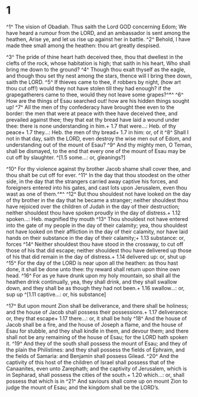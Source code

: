 # 1 
^1^ The vision of Obadiah. Thus saith the Lord GOD concerning Edom; We have heard a rumour from the LORD, and an ambassador is sent among the heathen, Arise ye, and let us rise up against her in battle. ^2^ Behold, I have made thee small among the heathen: thou art greatly despised. 

^3^ The pride of thine heart hath deceived thee, thou that dwellest in the clefts of the rock, whose habitation is high; that saith in his heart, Who shall bring me down to the ground? ^4^ Though thou exalt thyself as the eagle, and though thou set thy nest among the stars, thence will I bring thee down, saith the LORD. ^5^ If thieves came to thee, if robbers by night, (how art thou cut off!) would they not have stolen till they had enough? if the grapegatherers came to thee, would they not leave some grapes?^*^ ^6^ How are the things of Esau searched out! how are his hidden things sought up! ^7^ All the men of thy confederacy have brought thee even to the border: the men that were at peace with thee have deceived thee, and prevailed against thee; they that eat thy bread have laid a wound under thee: there is none understanding in him.+ 1.7 that were…: Heb. of thy peace+ 1.7 they…: Heb. the men of thy bread+ 1.7 in him: or, of it ^8^ Shall I not in that day, saith the LORD, even destroy the wise men out of Edom, and understanding out of the mount of Esau? ^9^ And thy mighty men, O Teman, shall be dismayed, to the end that every one of the mount of Esau may be cut off by slaughter. 
^[1.5 some…: or, gleanings?]

^10^ For thy violence against thy brother Jacob shame shall cover thee, and thou shalt be cut off for ever. ^11^ In the day that thou stoodest on the other side, in the day that the strangers carried away captive his forces, and foreigners entered into his gates, and cast lots upon Jerusalem, even thou wast as one of them.^*^ ^12^ But thou shouldest not have looked on the day of thy brother in the day that he became a stranger; neither shouldest thou have rejoiced over the children of Judah in the day of their destruction; neither shouldest thou have spoken proudly in the day of distress.+ 1.12 spoken…: Heb. magnified thy mouth ^13^ Thou shouldest not have entered into the gate of my people in the day of their calamity; yea, thou shouldest not have looked on their affliction in the day of their calamity, nor have laid hands on their substance in the day of their calamity;+ 1.13 substance: or, forces ^14^ Neither shouldest thou have stood in the crossway, to cut off those of his that did escape; neither shouldest thou have delivered up those of his that did remain in the day of distress.+ 1.14 delivered up: or, shut up ^15^ For the day of the LORD is near upon all the heathen: as thou hast done, it shall be done unto thee: thy reward shall return upon thine own head. ^16^ For as ye have drunk upon my holy mountain, so shall all the heathen drink continually, yea, they shall drink, and they shall swallow down, and they shall be as though they had not been.+ 1.16 swallow…: or, sup up 
^[1.11 captive…: or, his substance]

^17^ But upon mount Zion shall be deliverance, and there shall be holiness; and the house of Jacob shall possess their possessions.+ 1.17 deliverance: or, they that escape+ 1.17 there…: or, it shall be holy ^18^ And the house of Jacob shall be a fire, and the house of Joseph a flame, and the house of Esau for stubble, and they shall kindle in them, and devour them; and there shall not be any remaining of the house of Esau; for the LORD hath spoken it. ^19^ And they of the south shall possess the mount of Esau; and they of the plain the Philistines: and they shall possess the fields of Ephraim, and the fields of Samaria: and Benjamin shall possess Gilead. ^20^ And the captivity of this host of the children of Israel shall possess that of the Canaanites, even unto Zarephath; and the captivity of Jerusalem, which is in Sepharad, shall possess the cities of the south.+ 1.20 which…: or, shall possess that which is in ^21^ And saviours shall come up on mount Zion to judge the mount of Esau; and the kingdom shall be the LORD’s. 